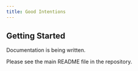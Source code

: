 ```yaml
---
title: Good Intentions
---
```


## Getting Started

Documentation is being written.

Please see the main README file in the repository.
